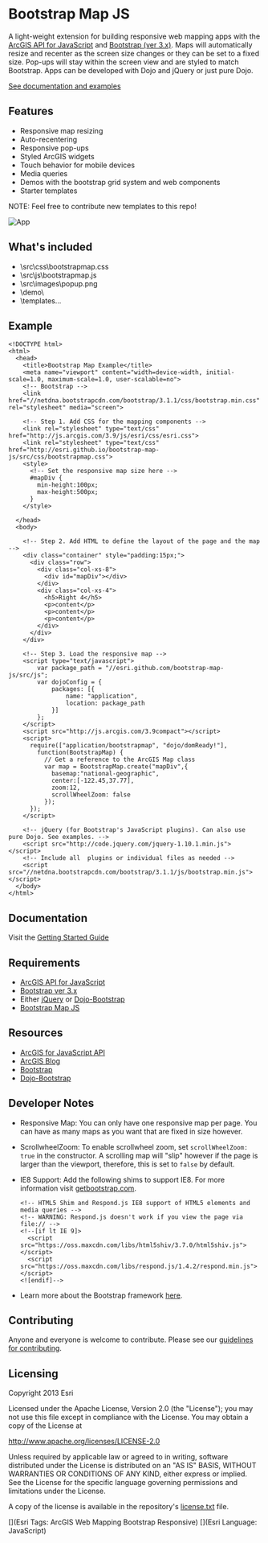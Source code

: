 # Bootstrap Map JS

A light-weight extension for building responsive web mapping apps with the [ArcGIS API for JavaScript](http://developers.arcgis.com) and [Bootstrap (ver 3.x)](http://getbootstrap.com). Maps will automatically resize and recenter as the screen size changes or they can be set to a fixed size. Pop-ups will stay within the screen view and are styled to match Bootstrap. Apps can be developed with Dojo and jQuery or just pure Dojo.

[See documentation and examples](http://esri.github.com/bootstrap-map-js/demo/index.html)

## Features

* Responsive map resizing
* Auto-recentering
* Responsive pop-ups
* Styled ArcGIS widgets
* Touch behavior for mobile devices
* Media queries
* Demos with the bootstrap grid system and web components
* Starter templates

NOTE: Feel free to contribute new templates to this repo!

![App](https://raw.github.com/Esri/bootstrap-map-js/master/bootstrapmapjs.png)

## What's included
* \src\css\bootstrapmap.css
* \src\js\bootstrapmap.js 
* \src\images\popup.png 
* \demo\
* \templates\... 

## Example

```
<!DOCTYPE html>
<html>
  <head>
    <title>Bootstrap Map Example</title>
    <meta name="viewport" content="width=device-width, initial-scale=1.0, maximum-scale=1.0, user-scalable=no">
    <!-- Bootstrap -->
    <link href="//netdna.bootstrapcdn.com/bootstrap/3.1.1/css/bootstrap.min.css" rel="stylesheet" media="screen">

    <!-- Step 1. Add CSS for the mapping components -->
    <link rel="stylesheet" type="text/css" href="http://js.arcgis.com/3.9/js/esri/css/esri.css">   
    <link rel="stylesheet" type="text/css" href="http://esri.github.io/bootstrap-map-js/src/css/bootstrapmap.css">   
    <style>
      <!-- Set the responsive map size here -->
      #mapDiv {
        min-height:100px; 
        max-height:500px; 
      }
    </style>

  </head>
  <body>

    <!-- Step 2. Add HTML to define the layout of the page and the map -->
    <div class="container" style="padding:15px;">
      <div class="row">
        <div class="col-xs-8">
          <div id="mapDiv"></div>
        </div>
        <div class="col-xs-4">                
          <h5>Right 4</h5>
          <p>content</p>
          <p>content</p>
          <p>content</p>
        </div>
      </div>
    </div>

    <!-- Step 3. Load the responsive map -->
    <script type="text/javascript">
        var package_path = "//esri.github.com/bootstrap-map-js/src/js";
        var dojoConfig = {
            packages: [{
                name: "application",
                location: package_path
            }]
        };
    </script>
    <script src="http://js.arcgis.com/3.9compact"></script>
    <script>
      require(["application/bootstrapmap", "dojo/domReady!"], 
        function(BootstrapMap) {
          // Get a reference to the ArcGIS Map class
          var map = BootstrapMap.create("mapDiv",{
            basemap:"national-geographic",
            center:[-122.45,37.77],
            zoom:12,
            scrollWheelZoom: false
          });
      });
    </script>

    <!-- jQuery (for Bootstrap's JavaScript plugins). Can also use pure Dojo. See examples. -->
    <script src="http://code.jquery.com/jquery-1.10.1.min.js"></script>
    <!-- Include all  plugins or individual files as needed -->
    <script src="//netdna.bootstrapcdn.com/bootstrap/3.1.1/js/bootstrap.min.js"></script>
  </body>
</html>
```

## Documentation

Visit the [Getting Started Guide](http://esri.github.io/bootstrap-map-js/demo/getstarted.html)

## Requirements

* [ArcGIS API for JavaScript](http://developers.arcgis.com)
* [Bootstrap ver 3.x](http://getbootstrap.com)
* Either [jQuery](http://jquery.com/) or [Dojo-Bootstrap](https://github.com/xsokev/Dojo-Bootstrap)
* [Bootstrap Map JS](http://esri.github.com/bootstrap-map-js/)

## Resources

* [ArcGIS for JavaScript API](http://developers.arcgis.com/)
* [ArcGIS Blog](http://blogs.esri.com/esri/arcgis/)
* [Bootstrap](http://getbootstrap.com/)
* [Dojo-Bootstrap](https://github.com/xsokev/Dojo-Bootstrap)

## Developer Notes

* Responsive Map: You can only have one responsive map per page. You can have as many maps as you want that are fixed in size however.
* ScrollwheelZoom: To enable scrollwheel zoom, set ```scrollWheelZoom: true``` in the constructor. A scrolling map will "slip" however if the page is larger than the viewport, therefore, this is set to ```false``` by default.
* IE8 Support: Add the following shims to support IE8.  For more information visit [getbootstrap.com](http://getbootstrap.com/getting-started/#support).

    ```
    <!-- HTML5 Shim and Respond.js IE8 support of HTML5 elements and media queries -->
    <!-- WARNING: Respond.js doesn't work if you view the page via file:// -->
    <!--[if lt IE 9]>
      <script src="https://oss.maxcdn.com/libs/html5shiv/3.7.0/html5shiv.js"></script>
      <script src="https://oss.maxcdn.com/libs/respond.js/1.4.2/respond.min.js"></script>
    <![endif]-->
    ``` 
* Learn more about the Bootstrap framework [here](http://getbootstrap.com).

## Contributing

Anyone and everyone is welcome to contribute. Please see our [guidelines for contributing](https://github.com/esri/contributing).

## Licensing
Copyright 2013 Esri

Licensed under the Apache License, Version 2.0 (the "License");
you may not use this file except in compliance with the License.
You may obtain a copy of the License at

   http://www.apache.org/licenses/LICENSE-2.0

Unless required by applicable law or agreed to in writing, software
distributed under the License is distributed on an "AS IS" BASIS,
WITHOUT WARRANTIES OR CONDITIONS OF ANY KIND, either express or implied.
See the License for the specific language governing permissions and
limitations under the License.

A copy of the license is available in the repository's [license.txt]( https://raw.github.com/Esri/bootstrap-map-js/master/license.txt) file.

[](Esri Tags: ArcGIS Web Mapping Bootstrap Responsive)
[](Esri Language: JavaScript)

